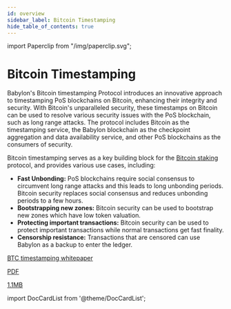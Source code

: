 ```yaml
---
id: overview
sidebar_label: Bitcoin Timestamping
hide_table_of_contents: true
---
```


import Paperclip from "/img/paperclip.svg";

# Bitcoin Timestamping

Babylon's Bitcoin timestamping Protocol introduces an innovative approach to timestamping PoS blockchains on Bitcoin, enhancing their integrity and security.
With Bitcoin's unparalleled security, these timestamps on Bitcoin can be used to resolve various security issues with the PoS blockchain, such as long range attacks.
The protocol includes Bitcoin as the timestamping service, the Babylon blockchain as the checkpoint aggregation and data availability service, and other PoS blockchains as the consumers of security.

Bitcoin timestamping serves as a key building block for the [Bitcoin staking](/docs/introduction/btc-staking/overview.md) protocol, and provides various use cases, including:

- **Fast Unbonding:** PoS blockchains require social consensus to circumvent long range attacks and this leads to long unbonding periods. Bitcoin security replaces social consensus and reduces unbonding periods to a few hours.
- **Bootstrapping new zones:** Bitcoin security can be used to bootstrap new zones which have low token valuation.
- **Protecting important transactions:** Bitcoin security can be used to protect important transactions while normal transactions get fast finality.
- **Censorship resistance:** Transactions that are censored can use Babylon as a backup to enter the ledger.

<div class="pdf-file-banner">
  <a class="link" target="_blank" href="https://arxiv.org/pdf/2207.08392.pdf">
    <div class="icon-holder">
      <Paperclip class="icon" alt="paper clip" />
    </div>
    <div class="info">
      <p class="title">BTC timestamping whitepaper</p>
      <p class="subtitle">PDF</p>
    </div>
    <p class="size">1.1MB</p>
  </a>
</div>

import DocCardList from '@theme/DocCardList';

<DocCardList />
